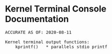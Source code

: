 # Kernel Terminal Console Documentation

<pre>
ACCURATE AS OF: 2020-08-11

Kernel terminal output functions:
	kprintf()	* parallels stdio printf
</pre>
